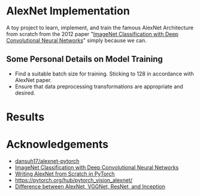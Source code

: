 # AlexNet Implementation
A toy project to learn, implement, and train the famous AlexNet Architecture from scratch from the 2012 paper
"[ImageNet Classification with Deep Convolutional Neural Networks](https://proceedings.neurips.cc/paper/2012/file/c399862d3b9d6b76c8436e924a68c45b-Paper.pdf)" simply because we can.

## Some Personal Details on Model Training
- Find a suitable batch size for training. Sticking to $128$ in accordance with AlexNet paper.
- Ensure that data preprocessing transformations are appropriate and desired.

# Results


# Acknowledgements
- [dansuh17/alexnet-pytorch](https://github.com/dansuh17/alexnet-pytorch)
- [ImageNet Classification with Deep Convolutional Neural Networks](https://proceedings.neurips.cc/paper/2012/file/c399862d3b9d6b76c8436e924a68c45b-Paper.pdf)
- [Writing AlexNet from Scratch in PyTorch](https://blog.paperspace.com/alexnet-pytorch/#data-loading)
- https://pytorch.org/hub/pytorch_vision_alexnet/
- [Difference between AlexNet, VGGNet, ResNet, and Inception](https://towardsdatascience.com/the-w3h-of-alexnet-vggnet-resnet-and-inception-7baaaecccc96)